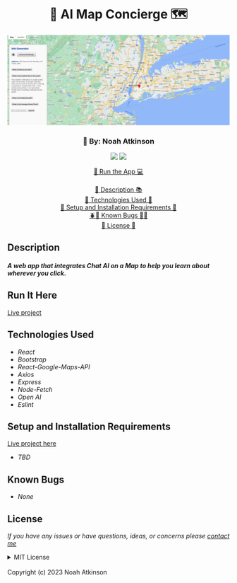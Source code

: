 <h1 align="center">🤖 AI Map Concierge 🗺️</h1>
  <p align="center">
    <div style="text-align:center;">
    <img src="src/img/Map-Screenshot-2.png" 
         alt="map-screenshot" 
         style="display:inline-block; margin:0 auto; max-width:100%; width:max; height: auto; text-align: center;"
    />
</div>

  </p>
<h3 align="center">
  🎨 By: Noah Atkinson 
</h3>

  <p align="center">
    <img src="https://img.shields.io/badge/License-MIT-blue.svg" />
    <img src="https://img.shields.io/badge/Version-1.0.0-blue.svg" />
  </p>
  
  <p align="center">
   <a href="https://livable-app.vercel.app/">🏃 Run the App 💻</a>
    <br><br>
    <a href="#description">📝 Description 📚</a>
    <br>
    <a href="#technologies-used">💽 Technologies Used 💾</a>
    <br>
    <a href="#setup-and-installation-requirements">🧰 Setup and Installation Requirements 🔨</a>
    <br>
    <a href="#known-bugs">🪲🐞 Known Bugs 🐛🐜</a>
    <br>
    <a href="#license">🪪 License 🪪</a>
  </p>


## Description
#### _A web app that integrates Chat AI on a Map to help you learn about wherever you click._

## Run It Here

  [Live project](https://livable-app.vercel.app/)

## Technologies Used

* _React_
* _Bootstrap_
* _React-Google-Maps-API_
* _Axios_
* _Express_
* _Node-Fetch_
* _Open AI_
* _Eslint_

## Setup and Installation Requirements

  [Live project here]("https://livable-app.vercel.app/")

* _TBD_

## Known Bugs

* _None_

## License

_If you have any issues or have questions, ideas, or concerns please [contact me](mailto:noahatkinson1.1@gmail.com)_

<details>

<summary>MIT License</summary>
<br />
Permission is hereby granted, free of charge, to any person obtaining a copy
of this software and associated documentation files (the "Software"), to deal
in the Software without restriction, including without limitation the rights
to use, copy, modify, merge, publish, distribute, sublicense, and/or sell
copies of the Software, and to permit persons to whom the Software is
furnished to do so, subject to the following conditions:

The above copyright notice and this permission notice shall be included in all
copies or substantial portions of the Software.

THE SOFTWARE IS PROVIDED "AS IS", WITHOUT WARRANTY OF ANY KIND, EXPRESS OR
IMPLIED, INCLUDING BUT NOT LIMITED TO THE WARRANTIES OF MERCHANTABILITY,
FITNESS FOR A PARTICULAR PURPOSE AND NONINFRINGEMENT. IN NO EVENT SHALL THE
AUTHORS OR COPYRIGHT HOLDERS BE LIABLE FOR ANY CLAIM, DAMAGES OR OTHER
LIABILITY, WHETHER IN AN ACTION OF CONTRACT, TORT OR OTHERWISE, ARISING FROM,
OUT OF OR IN CONNECTION WITH THE SOFTWARE OR THE USE OR OTHER DEALINGS IN THE
SOFTWARE.
</details>
<br />
Copyright (c) 2023 Noah Atkinson
